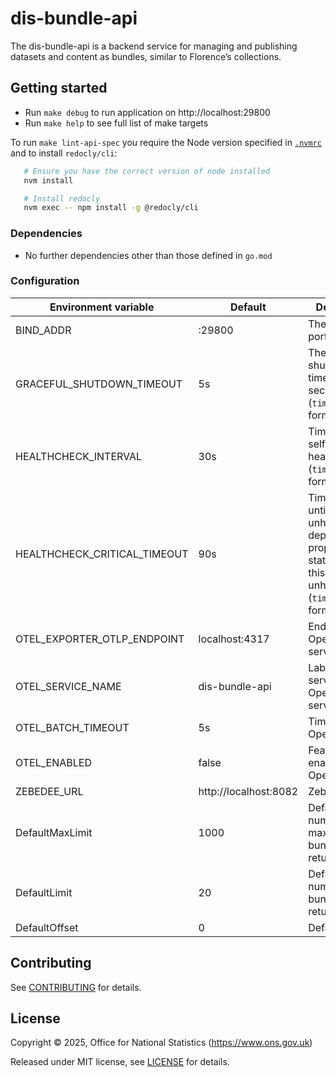 # dis-bundle-api

The dis-bundle-api is a backend service for managing and publishing datasets and content as bundles, similar to Florence’s collections.

## Getting started

* Run `make debug` to run application on http://localhost:29800
* Run `make help` to see full list of make targets

To run `make lint-api-spec` you require the Node version specified in [`.nvmrc`](.nvmrc) and to install `redocly/cli`:

```sh
   # Ensure you have the correct version of node installed
   nvm install

   # Install redocly
   nvm exec -- npm install -g @redocly/cli
```

### Dependencies

* No further dependencies other than those defined in `go.mod`

### Configuration

| Environment variable         | Default               | Description                                                                                                        |
| ---------------------------- | --------------------- | ------------------------------------------------------------------------------------------------------------------ |
| BIND_ADDR                    | :29800                | The host and port to bind to                                                                                       |
| GRACEFUL_SHUTDOWN_TIMEOUT    | 5s                    | The graceful shutdown timeout in seconds (`time.Duration` format)                                                  |
| HEALTHCHECK_INTERVAL         | 30s                   | Time between self-healthchecks (`time.Duration` format)                                                            |
| HEALTHCHECK_CRITICAL_TIMEOUT | 90s                   | Time to wait until an unhealthy dependent propagates its state to make this app unhealthy (`time.Duration` format) |
| OTEL_EXPORTER_OTLP_ENDPOINT  | localhost:4317        | Endpoint for OpenTelemetry service                                                                                 |
| OTEL_SERVICE_NAME            | dis-bundle-api        | Label of service for OpenTelemetry service                                                                         |
| OTEL_BATCH_TIMEOUT           | 5s                    | Timeout for OpenTelemetry                                                                                          |
| OTEL_ENABLED                 | false                 | Feature flag to enable OpenTelemetry                                                                               |
| ZEBEDEE_URL                  | http://localhost:8082 | Zebedee URL                                                                                                        |
| DefaultMaxLimit              | 1000                  | Default number of maximum bundles returned                                                                         |
| DefaultLimit                 | 20                    | Default number of bundles returned                                                                                 |
| DefaultOffset                | 0                     | Default offset                                                                                                     |

## Contributing

See [CONTRIBUTING](CONTRIBUTING.md) for details.

## License

Copyright © 2025, Office for National Statistics (https://www.ons.gov.uk)

Released under MIT license, see [LICENSE](LICENSE.md) for details.
